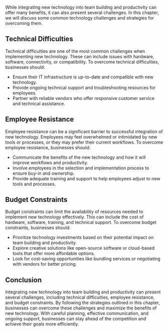 
While integrating new technology into team building and productivity can offer many benefits, it can also present several challenges. In this chapter, we will discuss some common technology challenges and strategies for overcoming them.

Technical Difficulties
----------------------

Technical difficulties are one of the most common challenges when implementing new technology. These can include issues with hardware, software, connectivity, or compatibility. To overcome technical difficulties, businesses should:

* Ensure their IT infrastructure is up-to-date and compatible with new technology.
* Provide ongoing technical support and troubleshooting resources for employees.
* Partner with reliable vendors who offer responsive customer service and technical assistance.

Employee Resistance
-------------------

Employee resistance can be a significant barrier to successful integration of new technology. Employees may feel overwhelmed or intimidated by new tools or processes, or they may prefer their current workflows. To overcome employee resistance, businesses should:

* Communicate the benefits of the new technology and how it will improve workflows and productivity.
* Involve employees in the selection and implementation process to ensure buy-in and ownership.
* Provide adequate training and support to help employees adjust to new tools and processes.

Budget Constraints
------------------

Budget constraints can limit the availability of resources needed to implement new technology effectively. This can include the cost of hardware, software, training, and technical support. To overcome budget constraints, businesses should:

* Prioritize technology investments based on their potential impact on team building and productivity.
* Explore creative solutions like open-source software or cloud-based tools that offer more affordable options.
* Look for cost-saving opportunities like bundling services or negotiating with vendors for better pricing.

Conclusion
----------

Integrating new technology into team building and productivity can present several challenges, including technical difficulties, employee resistance, and budget constraints. By following the strategies outlined in this chapter, businesses can overcome these challenges and maximize the benefits of new technology. With careful planning, effective communication, and ongoing support, businesses can stay ahead of the competition and achieve their goals more efficiently.

